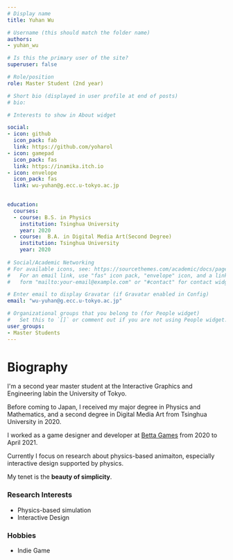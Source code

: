 ```yaml
---
# Display name
title: Yuhan Wu

# Username (this should match the folder name)
authors:
- yuhan_wu

# Is this the primary user of the site?
superuser: false

# Role/position
role: Master Student (2nd year)

# Short bio (displayed in user profile at end of posts)
# bio: 

# Interests to show in About widget

social:
- icon: github
  icon_pack: fab
  link: https://github.com/yoharol
- icon: gamepad
  icon_pack: fas
  link: https://inamika.itch.io
- icon: envelope
  icon_pack: fas
  link: wu-yuhan@g.ecc.u-tokyo.ac.jp
  

education:
  courses:
  - course: B.S. in Physics
    institution: Tsinghua University
    year: 2020
  - course:  B.A. in Digital Media Art(Second Degree)
    institution: Tsinghua University
    year: 2020
 
# Social/Academic Networking
# For available icons, see: https://sourcethemes.com/academic/docs/page-builder/#icons
#   For an email link, use "fas" icon pack, "envelope" icon, and a link in the
#   form "mailto:your-email@example.com" or "#contact" for contact widget.

# Enter email to display Gravatar (if Gravatar enabled in Config)
email: "wu-yuhan@g.ecc.u-tokyo.ac.jp"

# Organizational groups that you belong to (for People widget)
#   Set this to `[]` or comment out if you are not using People widget.
user_groups:
- Master Students
---
```



# **Biography**
<p>I'm a second year master student at the Interactive Graphics and Engineering labin the University of Tokyo.</p>
<p>Before coming to Japan, I received my major degree in Physics and Mathematics, and a second degree in Digital
        Media Art from Tsinghua University in 2020.</p>
<p> I worked as a game designer and developer at <a href="https://betta-games.com/">Betta Games</a> from 2020 to
        April 2021.</p>
<p>Currently I focus on research about physics-based animaiton, especially interactive design supported by
        physics.</p>
<p>My tenet is the <b>beauty of simplicity</b>.</p>

### Research Interests
- Physics-based simulation
- Interactive Design

### Hobbies
- Indie Game
